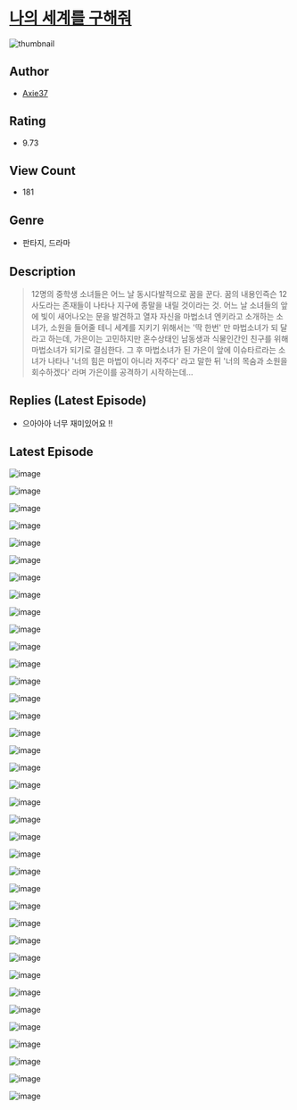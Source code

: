 # [나의 세계를 구해줘](https://comic.naver.com/bestChallenge/list?titleId=810638)
![thumbnail](https://image-comic.pstatic.net/user_contents_data/challenge_comic/2023/05/24/366801/upload_3833181634588587065_480x623.jpeg)

## Author
- [Axie37](https://comic.naver.com/artistTitle?id=366801)

## Rating
- 9.73

## View Count
- 181

## Genre
- 판타지, 드라마

## Description
> 12명의 중학생 소녀들은 어느 날 동시다발적으로 꿈을 꾼다. 꿈의 내용인즉슨 12사도라는 존재들이 나타나 지구에 종말을 내릴 것이라는 것. 어느 날 소녀들의 앞에 빛이 새어나오는 문을 발견하고 열자 자신을 마법소녀 엔키라고 소개하는 소녀가, 소원을 들어줄 테니 세계를 지키기 위해서는 '딱 한번' 만 마법소녀가 되 달라고 하는데, 가은이는 고민하지만 혼수상태인 남동생과 식물인간인 친구를 위해 마법소녀가 되기로 결심한다. 그 후 마법소녀가 된 가은이 앞에 이슈타르라는 소녀가 나타나 '너의 힘은 마법이 아니라 저주다' 라고 말한 뒤 '너의 목숨과 소원을 회수하겠다' 라며 가은이를 공격하기 시작하는데...

## Replies (Latest Episode)
- 으아아아 너무 재미있어요 !!

## Latest Episode
![image](https://image-comic.pstatic.net/user_contents_data/challenge_comic/2023/05/24/366801/upload_3835205620716352310.jpeg)

![image](https://image-comic.pstatic.net/user_contents_data/challenge_comic/2023/05/24/366801/upload_7018074076302632245.jpeg)

![image](https://image-comic.pstatic.net/user_contents_data/challenge_comic/2023/05/24/366801/upload_3847542348057162295.jpeg)

![image](https://image-comic.pstatic.net/user_contents_data/challenge_comic/2023/05/24/366801/upload_3905527108154439479.jpeg)

![image](https://image-comic.pstatic.net/user_contents_data/challenge_comic/2023/05/24/366801/upload_4063993327318806838.jpeg)

![image](https://image-comic.pstatic.net/user_contents_data/challenge_comic/2023/05/24/366801/upload_3978704210435979621.jpeg)

![image](https://image-comic.pstatic.net/user_contents_data/challenge_comic/2023/05/24/366801/upload_3990532564006220643.jpeg)

![image](https://image-comic.pstatic.net/user_contents_data/challenge_comic/2023/05/24/366801/upload_3918522244676202853.jpeg)

![image](https://image-comic.pstatic.net/user_contents_data/challenge_comic/2023/05/24/366801/upload_3559590164755396921.jpeg)

![image](https://image-comic.pstatic.net/user_contents_data/challenge_comic/2023/05/24/366801/upload_3546074770194129207.jpeg)

![image](https://image-comic.pstatic.net/user_contents_data/challenge_comic/2023/05/24/366801/upload_7076669463896089392.jpeg)

![image](https://image-comic.pstatic.net/user_contents_data/challenge_comic/2023/05/24/366801/upload_7089005791858211171.jpeg)

![image](https://image-comic.pstatic.net/user_contents_data/challenge_comic/2023/05/24/366801/upload_3760616057488171569.jpeg)

![image](https://image-comic.pstatic.net/user_contents_data/challenge_comic/2023/05/24/366801/upload_3906140820275737401.jpeg)

![image](https://image-comic.pstatic.net/user_contents_data/challenge_comic/2023/05/24/366801/upload_4049688672417834037.jpeg)

![image](https://image-comic.pstatic.net/user_contents_data/challenge_comic/2023/05/24/366801/upload_7365127237913687649.jpeg)

![image](https://image-comic.pstatic.net/user_contents_data/challenge_comic/2023/05/24/366801/upload_3976786434369873508.jpeg)

![image](https://image-comic.pstatic.net/user_contents_data/challenge_comic/2023/05/24/366801/upload_7148445381110948405.jpeg)

![image](https://image-comic.pstatic.net/user_contents_data/challenge_comic/2023/05/24/366801/upload_3906644418096162099.jpeg)

![image](https://image-comic.pstatic.net/user_contents_data/challenge_comic/2023/05/24/366801/upload_3486691427209274418.jpeg)

![image](https://image-comic.pstatic.net/user_contents_data/challenge_comic/2023/05/24/366801/upload_7220786645658842980.jpeg)

![image](https://image-comic.pstatic.net/user_contents_data/challenge_comic/2023/05/24/366801/upload_3834642889685624117.jpeg)

![image](https://image-comic.pstatic.net/user_contents_data/challenge_comic/2023/05/24/366801/upload_7363494462388385329.jpeg)

![image](https://image-comic.pstatic.net/user_contents_data/challenge_comic/2023/05/24/366801/upload_7148394807817351734.jpeg)

![image](https://image-comic.pstatic.net/user_contents_data/challenge_comic/2023/05/24/366801/upload_7292228731336208951.jpeg)

![image](https://image-comic.pstatic.net/user_contents_data/challenge_comic/2023/05/24/366801/upload_4049634801478624054.jpeg)

![image](https://image-comic.pstatic.net/user_contents_data/challenge_comic/2023/05/24/366801/upload_3905858074009023030.jpeg)

![image](https://image-comic.pstatic.net/user_contents_data/challenge_comic/2023/05/24/366801/upload_7219378393726465076.jpeg)

![image](https://image-comic.pstatic.net/user_contents_data/challenge_comic/2023/05/24/366801/upload_3618980290396436835.jpeg)

![image](https://image-comic.pstatic.net/user_contents_data/challenge_comic/2023/05/24/366801/upload_3977585788047143009.jpeg)

![image](https://image-comic.pstatic.net/user_contents_data/challenge_comic/2023/05/24/366801/upload_7147606457963799394.jpeg)

![image](https://image-comic.pstatic.net/user_contents_data/challenge_comic/2023/05/24/366801/upload_7365128547858724919.jpeg)

![image](https://image-comic.pstatic.net/user_contents_data/challenge_comic/2023/05/24/366801/upload_4050198649049866595.jpeg)

![image](https://image-comic.pstatic.net/user_contents_data/challenge_comic/2023/05/24/366801/upload_3486689245282253112.jpeg)

![image](https://image-comic.pstatic.net/user_contents_data/challenge_comic/2023/05/24/366801/upload_7219607981290435173.jpeg)

![image](https://image-comic.pstatic.net/user_contents_data/challenge_comic/2023/05/24/366801/upload_3688557179305277748.jpeg)

![image](https://image-comic.pstatic.net/user_contents_data/challenge_comic/2023/05/24/366801/upload_7003997251397969460.jpeg)
